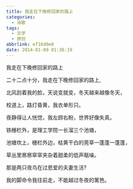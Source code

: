 ```yaml
---
title: 我走在下晚修回家的路上
categories:
  - 诗歌
tags:
  - 文学
  - 原创
abbrlink: ef16d0e8
date: 2014-01-09 01:36:19
---
```


我走在下晚修回家的路上

 

二十二点十分，我走在下晚修回家的路上,

北风刮着我的脸，天说变就变，冬天越来越像冬天，

校道上，路灯昏黄，我衣单形只。

 

夜静得让人恍惚，我左顾右盼，世界好像失真。

 

铁栅栏外，是理工学院一长溜三个池塘，

池塘坎上，栅栏外边，枯黄干白的莞草一蓬蓬一蓬蓬，

草丛里窸窸窣窣夹杂着甜柔的低声聒噪。

 

那是两只夜鸟在过恩爱的夫妻生活?

 

我的脚命令我往前走，不能越过冬夜的篱笆。

